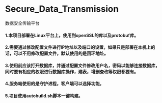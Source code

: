 # Secure_Data_Transmission
数据安全传输平台

#### 1.本项目部署在Linux平台上，使用到openSSL的库以及protobuf库。

#### 2.需要通过修改配置文件进行IP地址以及端口的设置，如果只是部署在本机上的话，可以不用修改配置文件，默认使用的是回环地址。

#### 3.使用前应该打开数据库，并通过配置文件修改用户名，密码以能够连接数据库，同时要有相应的权限进行数据库操作，建表，增删查改等权限都要有。

#### 4.服务端使用的是守护进程，客户端可以选择功能。

#### 5.项目使用autobuild.sh脚本一键构建。




